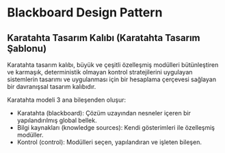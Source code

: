 # Blackboard Design Pattern

## Karatahta Tasarım Kalıbı (Karatahta Tasarım Şablonu)

Karatahta tasarım kalıbı, büyük ve çeşitli özelleşmiş modülleri bütünleştiren ve karmaşık, deterministik olmayan kontrol stratejilerini uygulayan sistemlerin tasarımı ve uygulanması için bir hesaplama çerçevesi sağlayan bir davranışsal tasarım kalıbıdır.

Karatahta modeli 3 ana bileşenden oluşur:
- Karatahta (blackboard): Çözüm uzayından nesneler içeren bir yapılandırılmış global bellek.
- Bilgi kaynakları (knowledge sources): Kendi gösterimleri ile özelleşmiş modüller.
- Kontrol (control): Modülleri seçen, yapılandıran ve işleten bileşen.